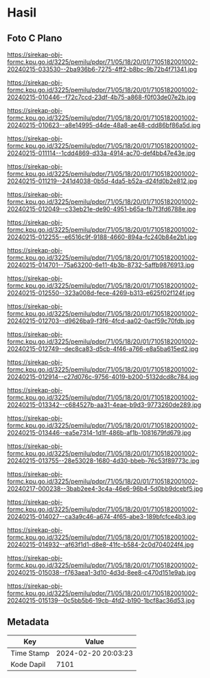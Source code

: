 # Hasil

## Foto C Plano

https://sirekap-obj-formc.kpu.go.id/3225/pemilu/pdpr/71/05/18/20/01/7105182001002-20240215-033530--2ba936b6-7275-4ff2-b8bc-9b72b4f71341.jpg

https://sirekap-obj-formc.kpu.go.id/3225/pemilu/pdpr/71/05/18/20/01/7105182001002-20240215-010446--f72c7ccd-23df-4b75-a868-f0f03de07e2b.jpg

https://sirekap-obj-formc.kpu.go.id/3225/pemilu/pdpr/71/05/18/20/01/7105182001002-20240215-010623--a8e14995-d4de-48a8-ae48-cdd86bf86a5d.jpg

https://sirekap-obj-formc.kpu.go.id/3225/pemilu/pdpr/71/05/18/20/01/7105182001002-20240215-011114--1cdd4869-d33a-4914-ac70-def4bb47e43e.jpg

https://sirekap-obj-formc.kpu.go.id/3225/pemilu/pdpr/71/05/18/20/01/7105182001002-20240215-011219--241d4038-0b5d-4da5-b52a-d24fd0b2e812.jpg

https://sirekap-obj-formc.kpu.go.id/3225/pemilu/pdpr/71/05/18/20/01/7105182001002-20240215-012049--c33eb21e-de90-4951-b65a-fb7f3fd6788e.jpg

https://sirekap-obj-formc.kpu.go.id/3225/pemilu/pdpr/71/05/18/20/01/7105182001002-20240215-012255--e6516c9f-9188-4660-894a-fc240b84e2b1.jpg

https://sirekap-obj-formc.kpu.go.id/3225/pemilu/pdpr/71/05/18/20/01/7105182001002-20240215-014701--75a63200-6e11-4b3b-8732-5affb9876913.jpg

https://sirekap-obj-formc.kpu.go.id/3225/pemilu/pdpr/71/05/18/20/01/7105182001002-20240215-012550--323a008d-fece-4269-b313-e625f02f124f.jpg

https://sirekap-obj-formc.kpu.go.id/3225/pemilu/pdpr/71/05/18/20/01/7105182001002-20240215-012703--d9626ba9-f3f6-4fcd-aa02-0acf59c70fdb.jpg

https://sirekap-obj-formc.kpu.go.id/3225/pemilu/pdpr/71/05/18/20/01/7105182001002-20240215-012749--dec8ca83-d5cb-4f46-a766-e8a5ba615ed2.jpg

https://sirekap-obj-formc.kpu.go.id/3225/pemilu/pdpr/71/05/18/20/01/7105182001002-20240215-012914--c27d076c-9756-4019-b200-5132dcd8c784.jpg

https://sirekap-obj-formc.kpu.go.id/3225/pemilu/pdpr/71/05/18/20/01/7105182001002-20240215-013342--c684527b-aa31-4eae-b9d3-9773260de289.jpg

https://sirekap-obj-formc.kpu.go.id/3225/pemilu/pdpr/71/05/18/20/01/7105182001002-20240215-013446--ea5e7314-1d1f-486b-af1b-1081679fd679.jpg

https://sirekap-obj-formc.kpu.go.id/3225/pemilu/pdpr/71/05/18/20/01/7105182001002-20240215-013755--28e53028-1680-4d30-bbeb-76c53f89773c.jpg

https://sirekap-obj-formc.kpu.go.id/3225/pemilu/pdpr/71/05/18/20/01/7105182001002-20240217-000238--3bab2ee4-3c4a-46e6-96b4-5d0bb9dcebf5.jpg

https://sirekap-obj-formc.kpu.go.id/3225/pemilu/pdpr/71/05/18/20/01/7105182001002-20240215-014027--ca3a9c46-a674-4f65-abe3-189bfcfce4b3.jpg

https://sirekap-obj-formc.kpu.go.id/3225/pemilu/pdpr/71/05/18/20/01/7105182001002-20240215-014932--af63f1d1-d8e8-41fc-b584-2c0d704024f4.jpg

https://sirekap-obj-formc.kpu.go.id/3225/pemilu/pdpr/71/05/18/20/01/7105182001002-20240215-015038--f763aea1-3d10-4d3d-8ee8-c470d151e9ab.jpg

https://sirekap-obj-formc.kpu.go.id/3225/pemilu/pdpr/71/05/18/20/01/7105182001002-20240215-015139--0c5bb5b6-19cb-4fd2-b190-1bcf8ac36d53.jpg


## Metadata

| Key        | Value               |
| ---------- | ------------------- |
| Time Stamp | 2024-02-20 20:03:23 |
| Kode Dapil | 7101                |




